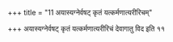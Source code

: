 +++
title = "11 अयास्यग्नेर्वषट् कृतं यत्कर्मणात्यरीरिचम्"

+++
अयास्यग्नेर्वषट् कृतं यत्कर्मणात्यरीरिचं देवागातु विद इति ११